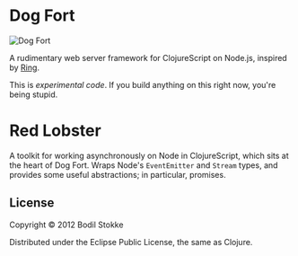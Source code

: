 # Dog Fort

![Dog Fort](https://raw.github.com/bodil/dogfort/master/dogfort.jpg)

A rudimentary web server framework for ClojureScript on Node.js,
inspired by [Ring](https://github.com/mmcgrana/ring).

This is *experimental code*. If you build anything on this right now,
you're being stupid.

# Red Lobster

A toolkit for working asynchronously on Node in ClojureScript, which
sits at the heart of Dog Fort. Wraps Node's `EventEmitter` and
`Stream` types, and provides some useful abstractions; in particular,
promises.

## License

Copyright © 2012 Bodil Stokke

Distributed under the Eclipse Public License, the same as Clojure.
